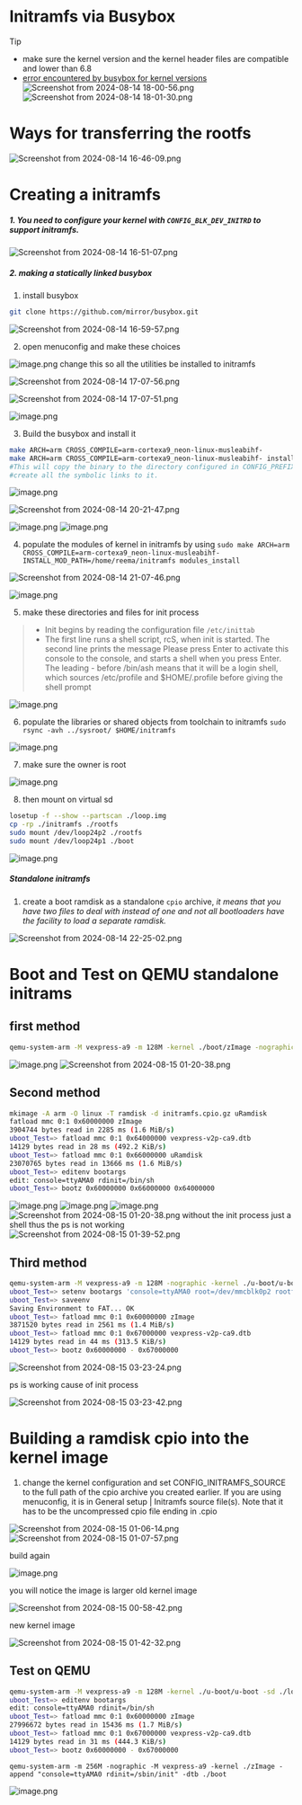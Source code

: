# Initramfs via Busybox

>[!TIP]
>-  make sure the kernel version and the kernel header files are compatible and lower than 6.8
>  - [error encountered by busybox for kernel versions](http://lists.busybox.net/pipermail/busybox-cvs/2024-January/041752.html)
>  ![Screenshot from 2024-08-14 18-00-56.png](https://itg.singhinder.com?url=https://gist.githubusercontent.com/Reemaa828/be21cc2e228465e01ce2b0fc58b34a5d/raw/Screenshot%20from%202024-08-14%2018-00-56.png)
> ![Screenshot from 2024-08-14 18-01-30.png](https://itg.singhinder.com?url=https://gist.githubusercontent.com/Reemaa828/25dd9a6323991957bd768f89a0c5e852/raw/Screenshot%20from%202024-08-14%2018-01-30.png)




# Ways for transferring the rootfs 

![Screenshot from 2024-08-14 16-46-09.png](https://itg.singhinder.com?url=https://gist.githubusercontent.com/Reemaa828/2d63e484e908b04772410db6cdfe7926/raw/Screenshot%20from%202024-08-14%2016-46-09.png)

# Creating a initramfs
##### 1. You need to configure your kernel with `CONFIG_BLK_DEV_INITRD` to support initramfs.

![Screenshot from 2024-08-14 16-51-07.png](https://itg.singhinder.com?url=https://gist.githubusercontent.com/Reemaa828/af0db9e8a857ef95b02db34d0a891da8/raw/Screenshot%20from%202024-08-14%2016-51-07.png)

##### 2. making a statically linked busybox
1. install busybox
```bash
git clone https://github.com/mirror/busybox.git
```
![Screenshot from 2024-08-14 16-59-57.png](https://itg.singhinder.com?url=https://gist.githubusercontent.com/Reemaa828/ac5da981afec7535a4016f2cb9b59052/raw/Screenshot%20from%202024-08-14%2016-59-57.png)

2. open menuconfig and make these choices
   
![image.png](https://itg.singhinder.com?url=https://gist.githubusercontent.com/Reemaa828/7f1683739a95593383d24ef6b92903bd/raw/image.png)
change this so all the utilities be installed to initramfs

![Screenshot from 2024-08-14 17-07-56.png](https://itg.singhinder.com?url=https://gist.githubusercontent.com/Reemaa828/c165e461815970be9f3a141c70f775de/raw/Screenshot%20from%202024-08-14%2017-07-56.png)

![Screenshot from 2024-08-14 17-07-51.png](https://itg.singhinder.com?url=https://gist.githubusercontent.com/Reemaa828/02806eeb07a269d6000e52ca0946106f/raw/Screenshot%20from%202024-08-14%2017-07-51.png)


![image.png](https://itg.singhinder.com?url=https://gist.githubusercontent.com/Reemaa828/5ec5a6778df202b163aec307c7dbc95d/raw/image.png)

3. Build the busybox and install it 
```bash
make ARCH=arm CROSS_COMPILE=arm-cortexa9_neon-linux-musleabihf-
make ARCH=arm CROSS_COMPILE=arm-cortexa9_neon-linux-musleabihf- install
#This will copy the binary to the directory configured in CONFIG_PREFIX and
#create all the symbolic links to it.
```
![image.png](https://itg.singhinder.com?url=https://gist.githubusercontent.com/Reemaa828/997eb45e848f497d4c8afed91270da1b/raw/image.png)

![Screenshot from 2024-08-14 20-21-47.png](https://itg.singhinder.com?url=https://gist.githubusercontent.com/Reemaa828/7c53b40abff683b463d567fa4eecff1f/raw/Screenshot%20from%202024-08-14%2020-21-47.png)

![image.png](https://itg.singhinder.com?url=https://gist.githubusercontent.com/Reemaa828/bee946b3a88548b26f558ca2f1e5ece1/raw/image.png)
![image.png](https://itg.singhinder.com?url=https://gist.githubusercontent.com/Reemaa828/3eafab1678d53ff909356585438ab798/raw/image.png)

4. populate the modules of kernel in initramfs by using `sudo make ARCH=arm CROSS_COMPILE=arm-cortexa9_neon-linux-musleabihf-INSTALL_MOD_PATH=/home/reema/initramfs modules_install`

![Screenshot from 2024-08-14 21-07-46.png](https://itg.singhinder.com?url=https://gist.githubusercontent.com/Reemaa828/a8b120261c213fbc6f2606bf42d63ff9/raw/Screenshot%20from%202024-08-14%2021-07-46.png)

![image.png](https://itg.singhinder.com?url=https://gist.githubusercontent.com/Reemaa828/9f4ee3588dff85e721ace37982a1e747/raw/image.png)

5. make these directories and files for init process  
>- Init begins by reading the configuration file `/etc/inittab`
>- The first line runs a shell script, rcS, when init is started. The second line prints the message Please press Enter to activate this console to the console, and starts a
>shell when you press Enter. The leading - before /bin/ash means that it will be a
>login shell, which sources /etc/profile and $HOME/.profile before giving the
>shell prompt

![image.png](https://itg.singhinder.com?url=https://gist.githubusercontent.com/Reemaa828/56af0715cbf30ecbd2928fd62f7a65c3/raw/image.png)

6. populate the libraries or shared objects from toolchain to initramfs
`sudo rsync -avh ../sysroot/ $HOME/initramfs`

![image.png](https://itg.singhinder.com?url=https://gist.githubusercontent.com/Reemaa828/c28eed9f8c56454103b4aaaae93e1985/raw/image.png)

7. make sure the owner is root
   
![image.png](https://itg.singhinder.com?url=https://gist.githubusercontent.com/Reemaa828/4eed87b660ff729a53fd048d0d70d105/raw/image.png)

8. then mount on virtual sd 
```bash
losetup -f --show --partscan ./loop.img 
cp -rp ./initramfs ./rootfs
sudo mount /dev/loop24p2 ./rootfs
sudo mount /dev/loop24p1 ./boot
```
![image.png](https://itg.singhinder.com?url=https://gist.githubusercontent.com/Reemaa828/252328e93f72678f4091b5ad97c834f5/raw/image.png)

##### Standalone initramfs
1. create a boot ramdisk as a standalone `cpio` archive, *it means that you have two files to deal with instead of one and not all bootloaders have the facility to load a separate ramdisk.*
   
![Screenshot from 2024-08-14 22-25-02.png](https://itg.singhinder.com?url=https://gist.githubusercontent.com/Reemaa828/eecebc9a977dad86029db61f62804af6/raw/Screenshot%20from%202024-08-14%2022-25-02.png)


# Boot and Test on QEMU standalone initrams
## first method 
```bash
qemu-system-arm -M vexpress-a9 -m 128M -kernel ./boot/zImage -nographic  -initrd ./initramfs.cpio.gz -append "console=ttyAMA0 rdinit=/bin/sh" -dtb ./boot/vexpress-v2p-ca9.dtb 
```

![image.png](https://itg.singhinder.com?url=https://gist.githubusercontent.com/Reemaa828/41e72c139cf507bf97390517487b3b6f/raw/image.png)
![Screenshot from 2024-08-15 01-20-38.png](https://itg.singhinder.com?url=https://gist.githubusercontent.com/Reemaa828/dd23568616ee8642ac1974ef97abb262/raw/Screenshot%20from%202024-08-15%2001-20-38.png)

## Second method
```bash
mkimage -A arm -O linux -T ramdisk -d initramfs.cpio.gz uRamdisk
fatload mmc 0:1 0x60000000 zImage                           
3904744 bytes read in 2285 ms (1.6 MiB/s)
uboot_Test=> fatload mmc 0:1 0x64000000 vexpress-v2p-ca9.dtb
14129 bytes read in 28 ms (492.2 KiB/s)
uboot_Test=> fatload mmc 0:1 0x66000000 uRamdisk            
23070765 bytes read in 13666 ms (1.6 MiB/s)
uboot_Test=> editenv bootargs
edit: console=ttyAMA0 rdinit=/bin/sh
uboot_Test=> bootz 0x60000000 0x66000000 0x64000000

```
![image.png](https://itg.singhinder.com?url=https://gist.githubusercontent.com/Reemaa828/80be21cf60676adc4ba7511f895067e0/raw/image.png)
![image.png](https://itg.singhinder.com?url=https://gist.githubusercontent.com/Reemaa828/e908b7a0f53cf387dbfd6af186c9b111/raw/image.png)
![image.png](https://itg.singhinder.com?url=https://gist.githubusercontent.com/Reemaa828/905aa81b614bf4422b57611867bca740/raw/image.png)
![Screenshot from 2024-08-15 01-20-38.png](https://itg.singhinder.com?url=https://gist.githubusercontent.com/Reemaa828/11aacac2fcdc0603c7f140b03aeb29f6/raw/Screenshot%20from%202024-08-15%2001-20-38.png)
without the init process just a shell thus the ps is not working
![Screenshot from 2024-08-15 01-39-52.png](https://itg.singhinder.com?url=https://gist.githubusercontent.com/Reemaa828/0b6fe83ada032d122e2202c4bc677f1e/raw/Screenshot%20from%202024-08-15%2001-39-52.png)

## Third method
```bash
qemu-system-arm -M vexpress-a9 -m 128M -nographic -kernel ./u-boot/u-boot -sd ./loop.img 
uboot_Test=> setenv bootargs 'console=ttyAMA0 root=/dev/mmcblk0p2 rootfstype=ext4 rw rootwait init=/sbin/init' 
uboot_Test=> saveenv
Saving Environment to FAT... OK
uboot_Test=> fatload mmc 0:1 0x60000000 zImage
3871520 bytes read in 2561 ms (1.4 MiB/s)
uboot_Test=> fatload mmc 0:1 0x67000000 vexpress-v2p-ca9.dtb 
14129 bytes read in 44 ms (313.5 KiB/s)
uboot_Test=> bootz 0x60000000 - 0x67000000
```
![Screenshot from 2024-08-15 03-23-24.png](https://itg.singhinder.com?url=https://gist.githubusercontent.com/Reemaa828/6adaeb18ced66f6a2588fb1b0776da88/raw/Screenshot%20from%202024-08-15%2003-23-24.png)

ps is working cause of init process

![Screenshot from 2024-08-15 03-23-42.png](https://itg.singhinder.com?url=https://gist.githubusercontent.com/Reemaa828/d82f628815f7350060d632c481b2a1e3/raw/Screenshot%20from%202024-08-15%2003-23-42.png)

# Building a ramdisk cpio into the kernel image 
1. change the kernel configuration and set CONFIG_INITRAMFS_SOURCE to the full path of the cpio archive you created earlier. If you are using menuconfig, it is in General setup | Initramfs source file(s). Note that it has to be the uncompressed cpio file ending in .cpio

![Screenshot from 2024-08-15 01-06-14.png](https://itg.singhinder.com?url=https://gist.githubusercontent.com/Reemaa828/7980fe032dcc8298e3a465752fb9fc6c/raw/Screenshot%20from%202024-08-15%2001-06-14.png)
![Screenshot from 2024-08-15 01-07-57.png](https://itg.singhinder.com?url=https://gist.githubusercontent.com/Reemaa828/dd60d7f542e97ac5431022cedc3fbe14/raw/Screenshot%20from%202024-08-15%2001-07-57.png)

build again

![image.png](https://itg.singhinder.com?url=https://gist.githubusercontent.com/Reemaa828/6fd1e4261c3f076016c102ff20eba8e7/raw/image.png)

you will notice the image is larger 
old kernel image

![Screenshot from 2024-08-15 00-58-42.png](https://itg.singhinder.com?url=https://gist.githubusercontent.com/Reemaa828/be520fe7427770c523104bf72aae1599/raw/Screenshot%20from%202024-08-15%2000-58-42.png)

new kernel image

![Screenshot from 2024-08-15 01-42-32.png](https://itg.singhinder.com?url=https://gist.githubusercontent.com/Reemaa828/aa90ece3f4d31b431b7363cf070af9d1/raw/Screenshot%20from%202024-08-15%2001-42-32.png)

## Test on QEMU
```bash
qemu-system-arm -M vexpress-a9 -m 128M -kernel ./u-boot/u-boot -sd ./loop.img -nographic 
uboot_Test=> editenv bootargs
edit: console=ttyAMA0 rdinit=/bin/sh
uboot_Test=> fatload mmc 0:1 0x60000000 zImage
27996672 bytes read in 15436 ms (1.7 MiB/s)
uboot_Test=> fatload mmc 0:1 0x67000000 vexpress-v2p-ca9.dtb
14129 bytes read in 31 ms (444.3 KiB/s)
uboot_Test=> bootz 0x60000000 - 0x67000000
```
` qemu-system-arm -m 256M -nographic -M vexpress-a9 -kernel ./zImage -append "console=ttyAMA0 rdinit=/sbin/init" -dtb ./boot `


![image.png](https://itg.singhinder.com?url=https://gist.githubusercontent.com/Reemaa828/6e95811b9dce4e13f8bfd3e6a4a3f088/raw/image.png)


